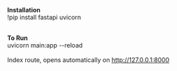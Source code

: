 <b>Installation</b> </br>
!pip install fastapi uvicorn</br></br>

<b>To Run</b> </br>
uvicorn main:app --reload
</br></br>
Index route, opens automatically on http://127.0.0.1:8000
